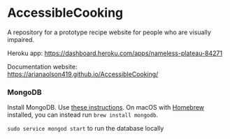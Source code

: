 # AccessibleCooking
A repository for a prototype recipe website for people who are visually impaired.

Heroku app: https://dashboard.heroku.com/apps/nameless-plateau-84271

Documentation website: https://arianaolson419.github.io/AccessibleCooking/
### MongoDB

Install MongoDB. Use [these
instructions](https://docs.mongodb.com/getting-started/shell/installation/). On
macOS with [Homebrew](https://brew.sh/) installed, you can instead run `brew install mongodb`.

`sudo service mongod start` to run the database locally
